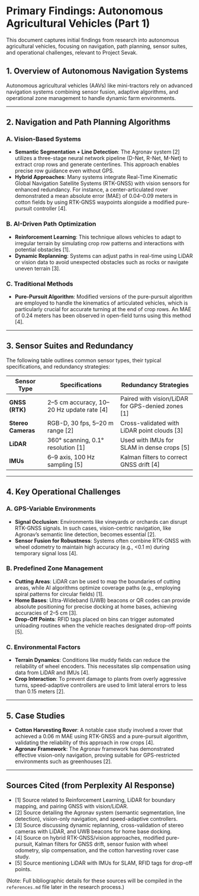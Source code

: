 # Primary Findings: Autonomous Agricultural Vehicles (Part 1)

This document captures initial findings from research into autonomous agricultural vehicles, focusing on navigation, path planning, sensor suites, and operational challenges, relevant to Project Sevak.

## 1. Overview of Autonomous Navigation Systems

Autonomous agricultural vehicles (AAVs) like mini-tractors rely on advanced navigation systems combining sensor fusion, adaptive algorithms, and operational zone management to handle dynamic farm environments.

---

## 2. Navigation and Path Planning Algorithms

### A. Vision-Based Systems
*   **Semantic Segmentation + Line Detection**: The Agronav system [2] utilizes a three-stage neural network pipeline (D-Net, R-Net, M-Net) to extract crop rows and generate centerlines. This approach enables precise row guidance even without GPS.
*   **Hybrid Approaches**: Many systems integrate Real-Time Kinematic Global Navigation Satellite Systems (RTK-GNSS) with vision sensors for enhanced redundancy. For instance, a center-articulated rover demonstrated a mean absolute error (MAE) of 0.04–0.09 meters in cotton fields by using RTK-GNSS waypoints alongside a modified pure-pursuit controller [4].

### B. AI-Driven Path Optimization
*   **Reinforcement Learning**: This technique allows vehicles to adapt to irregular terrain by simulating crop row patterns and interactions with potential obstacles [1].
*   **Dynamic Replanning**: Systems can adjust paths in real-time using LiDAR or vision data to avoid unexpected obstacles such as rocks or navigate uneven terrain [3].

### C. Traditional Methods
*   **Pure-Pursuit Algorithm**: Modified versions of the pure-pursuit algorithm are employed to handle the kinematics of articulated vehicles, which is particularly crucial for accurate turning at the end of crop rows. An MAE of 0.24 meters has been observed in open-field turns using this method [4].

---

## 3. Sensor Suites and Redundancy

The following table outlines common sensor types, their typical specifications, and redundancy strategies:

| Sensor Type       | Specifications                          | Redundancy Strategies                     |
|-------------------|-----------------------------------------|-------------------------------------------|
| **GNSS (RTK)**    | 2–5 cm accuracy, 10–20 Hz update rate [4] | Paired with vision/LiDAR for GPS-denied zones [1] |
| **Stereo Cameras**| RGB-D, 30 fps, 5–20 m range [2]         | Cross-validated with LiDAR point clouds [3]   |
| **LiDAR**         | 360° scanning, 0.1° resolution [1]      | Used with IMUs for SLAM in dense crops [5]    |
| **IMUs**          | 6–9 axis, 100 Hz sampling [5]           | Kalman filters to correct GNSS drift [4]      |

---

## 4. Key Operational Challenges

### A. GPS-Variable Environments
*   **Signal Occlusion**: Environments like vineyards or orchards can disrupt RTK-GNSS signals. In such cases, vision-centric navigation, like Agronav’s semantic line detection, becomes essential [2].
*   **Sensor Fusion for Robustness**: Systems often combine RTK-GNSS with wheel odometry to maintain high accuracy (e.g., <0.1 m) during temporary signal loss [4].

### B. Predefined Zone Management
*   **Cutting Areas**: LiDAR can be used to map the boundaries of cutting areas, while AI algorithms optimize coverage paths (e.g., employing spiral patterns for circular fields) [1].
*   **Home Bases**: Ultra-Wideband (UWB) beacons or QR codes can provide absolute positioning for precise docking at home bases, achieving accuracies of 2–5 cm [3].
*   **Drop-Off Points**: RFID tags placed on bins can trigger automated unloading routines when the vehicle reaches designated drop-off points [5].

### C. Environmental Factors
*   **Terrain Dynamics**: Conditions like muddy fields can reduce the reliability of wheel encoders. This necessitates slip compensation using data from LiDAR and IMUs [4].
*   **Crop Interaction**: To prevent damage to plants from overly aggressive turns, speed-adaptive controllers are used to limit lateral errors to less than 0.15 meters [2].

---

## 5. Case Studies

*   **Cotton Harvesting Rover**: A notable case study involved a rover that achieved a 0.06 m MAE using RTK-GNSS and a pure-pursuit algorithm, validating the reliability of this approach in row crops [4].
*   **Agronav Framework**: The Agronav framework has demonstrated effective vision-only navigation, proving suitable for GPS-restricted environments such as greenhouses [2].

---

## Sources Cited (from Perplexity AI Response)

*   [1] Source related to Reinforcement Learning, LiDAR for boundary mapping, and pairing GNSS with vision/LiDAR.
*   [2] Source detailing the Agronav system (semantic segmentation, line detection), vision-only navigation, and speed-adaptive controllers.
*   [3] Source discussing dynamic replanning, cross-validation of stereo cameras with LiDAR, and UWB beacons for home base docking.
*   [4] Source on hybrid RTK-GNSS/vision approaches, modified pure-pursuit, Kalman filters for GNSS drift, sensor fusion with wheel odometry, slip compensation, and the cotton harvesting rover case study.
*   [5] Source mentioning LiDAR with IMUs for SLAM, RFID tags for drop-off points.

(Note: Full bibliographic details for these sources will be compiled in the `references.md` file later in the research process.)